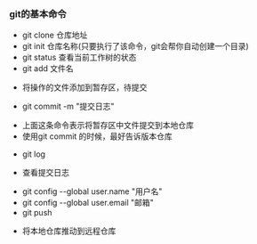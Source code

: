 ### git的基本命令
- git clone 仓库地址
- git init 仓库名称(只要执行了该命令，git会帮你自动创建一个目录)
- git status 查看当前工作树的状态
- git add 文件名
 + 将操作的文件添加到暂存区，待提交
- git commit -m "提交日志"
 + 上面这条命令表示将暂存区中文件提交到本地仓库
 + 使用git commit 的时候，最好告诉版本仓库
- git log
 + 查看提交日志
- git config --global user.name "用户名"
- git config --global user.email "邮箱"
- git push
 + 将本地仓库推动到远程仓库 